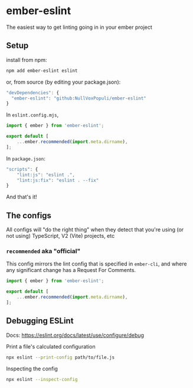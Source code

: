 # ember-eslint

The easiest way to get linting going in in your ember project

## Setup

install from npm:
```bash
npm add ember-eslint eslint
```
or, from source (by editing your package.json):
```js
"devDependencies": {
  "ember-eslint": "github:NullVoxPopuli/ember-eslint"
}
```

In `eslint.config.mjs`,
```js
import { ember } from 'ember-eslint';

export default [
    ...ember.recommended(import.meta.dirname),
];
```

In `package.json`:

```js
"scripts": {
    "lint:js": "eslint .",
    "lint:js:fix": "eslint . --fix"
}
```

And that's it!

## The configs

All configs will "do the right thing" when they detect that you're using (or not using) TypeScript, V2 (Vite) projects, etc

### `recommended` aka "official"

This config mirrors the lint config that is specified in `ember-cli`, and where any significant change has a Request For Comments.

```js
import { ember } from 'ember-eslint';

export default [
    ...ember.recommended(import.meta.dirname),
];
```

## Debugging ESLint

Docs: https://eslint.org/docs/latest/use/configure/debug
 
Print a file's calculated configuration

```bash
npx eslint --print-config path/to/file.js
```

Inspecting the config

```bash
npx eslint --inspect-config
```
